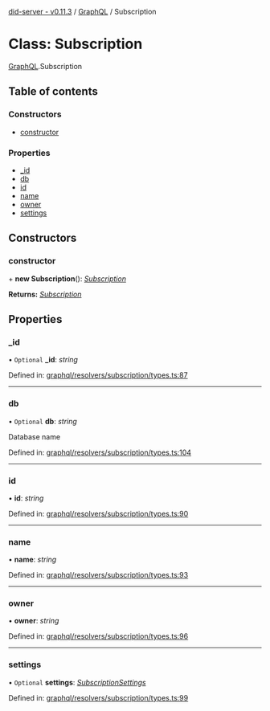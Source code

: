 [did-server - v0.11.3](../README.md) / [GraphQL](../modules/graphql.md) / Subscription

# Class: Subscription

[GraphQL](../modules/graphql.md).Subscription

## Table of contents

### Constructors

- [constructor](graphql.subscription.md#constructor)

### Properties

- [\_id](graphql.subscription.md#_id)
- [db](graphql.subscription.md#db)
- [id](graphql.subscription.md#id)
- [name](graphql.subscription.md#name)
- [owner](graphql.subscription.md#owner)
- [settings](graphql.subscription.md#settings)

## Constructors

### constructor

\+ **new Subscription**(): [*Subscription*](graphql.subscription.md)

**Returns:** [*Subscription*](graphql.subscription.md)

## Properties

### \_id

• `Optional` **\_id**: *string*

Defined in: [graphql/resolvers/subscription/types.ts:87](https://github.com/Puzzlepart/did/blob/dev/server/graphql/resolvers/subscription/types.ts#L87)

___

### db

• `Optional` **db**: *string*

Database name

Defined in: [graphql/resolvers/subscription/types.ts:104](https://github.com/Puzzlepart/did/blob/dev/server/graphql/resolvers/subscription/types.ts#L104)

___

### id

• **id**: *string*

Defined in: [graphql/resolvers/subscription/types.ts:90](https://github.com/Puzzlepart/did/blob/dev/server/graphql/resolvers/subscription/types.ts#L90)

___

### name

• **name**: *string*

Defined in: [graphql/resolvers/subscription/types.ts:93](https://github.com/Puzzlepart/did/blob/dev/server/graphql/resolvers/subscription/types.ts#L93)

___

### owner

• **owner**: *string*

Defined in: [graphql/resolvers/subscription/types.ts:96](https://github.com/Puzzlepart/did/blob/dev/server/graphql/resolvers/subscription/types.ts#L96)

___

### settings

• `Optional` **settings**: [*SubscriptionSettings*](graphql.subscriptionsettings.md)

Defined in: [graphql/resolvers/subscription/types.ts:99](https://github.com/Puzzlepart/did/blob/dev/server/graphql/resolvers/subscription/types.ts#L99)
